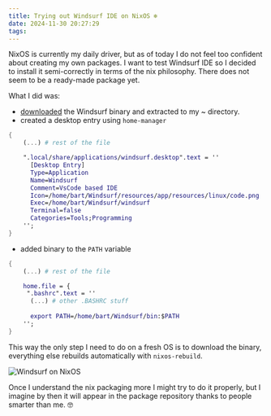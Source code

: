 ```yaml
---
title: Trying out Windsurf IDE on NixOS ❄️
date: 2024-11-30 20:27:29
tags:
---
```


NixOS is currently my daily driver, but as of today I do not feel too confident about creating my own packages. I want to test Windsurf IDE so I decided to install it semi-correctly in terms of the nix philosophy. There does not seem to be a ready-made package yet.

What I did was:
- [downloaded](https://codeium.com/windsurf/download_linux) the Windsurf binary and extracted to my ~ directory.
- created a desktop entry using `home-manager`
```nix home.nix - partial
{
    (...) # rest of the file

    ".local/share/applications/windsurf.desktop".text = ''
      [Desktop Entry]
      Type=Application
      Name=Windsurf
      Comment=VsCode based IDE
      Icon=/home/bart/Windsurf/resources/app/resources/linux/code.png
      Exec=/home/bart/Windsurf/windsurf
      Terminal=false
      Categories=Tools;Programming
    '';
}
```

- added binary to the `PATH` variable

```nix home.nix - partial
{
    (...) # rest of the file

	home.file = {
	 ".bashrc".text = ''
	  (...) # other .BASHRC stuff
	     
	  export PATH=/home/bart/Windsurf/bin:$PATH
	'';
}
```

This way the only step I need to do on a fresh OS is to download the binary, everything else rebuilds automatically with `nixos-rebuild`.

![Windsurf on NixOS](/images/windsurf-nixos.png)

Once I understand the nix packaging more I might try to do it properly, but I imagine by then it will appear in the package repository thanks to people smarter than me. 🤓

